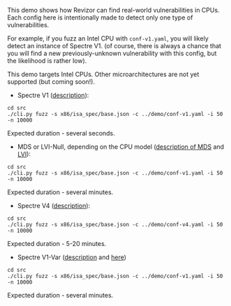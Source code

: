 This demo shows how Revizor can find real-world vulnerabilities in CPUs.
Each config here is intentionally made to detect only one type of vulnerabilities.

For example, if you fuzz an Intel CPU with `conf-v1.yaml`, you will likely detect an instance of Spectre V1.
(of course, there is always a chance that you will find a new previously-unknown vulnerability with this config, but the likelihood is rather low).

This demo targets Intel CPUs. Other microarchitectures are not yet supported (but coming soon!).

* Spectre V1 ([description](https://meltdownattack.com/)):

```
cd src
./cli.py fuzz -s x86/isa_spec/base.json -c ../demo/conf-v1.yaml -i 50 -n 10000
```
Expected duration - several seconds.

* MDS or LVI-Null, depending on the CPU model ([description of MDS](https://mdsattacks.com/) and [LVI](https://lviattack.eu/)):

```
cd src
./cli.py fuzz -s x86/isa_spec/base.json -c ../demo/conf-v1.yaml -i 50 -n 10000
```
Expected duration - several minutes.

* Spectre V4 ([description](https://www.cyberus-technology.de/posts/2018-05-22-intel-store-load-spectre-vulnerability.html)):

```
cd src
./cli.py fuzz -s x86/isa_spec/base.json -c ../demo/conf-v4.yaml -i 50 -n 10000
```
Expected duration - 5-20 minutes.


* Spectre V1-Var ([description](https://dl.acm.org/doi/10.1145/3503222.3507729) and [here](https://eprint.iacr.org/2022/715.pdf))

```
cd src
./cli.py fuzz -s x86/isa_spec/base.json -c ../demo/conf-v1.yaml -i 50 -n 10000
```
Expected duration - several minutes.
